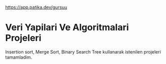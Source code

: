 https://app.patika.dev/gursuu

# Veri Yapilari Ve Algoritmalari Projeleri
Insertion sort, Merge Sort, Binary Search Tree kullanarak istenilen projeleri tamamladim.